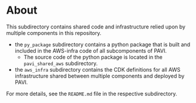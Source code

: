 # About
This subdirectory contains shared code and infrastructure relied upon by multiple components in this repository.
 * the `py_package` subdirectory contains a python package that is built and included in the AWS-infra code of all subcomponents of PAVI.
    * The source code of the python package is located in the `pavi_shared_aws` subdirectory.
 * the `aws_infra` subdirectory contains the CDK definitions for all AWS infrastructure shared between multiple components and deployed by PAVI.

For more details, see the `README.md` file in the respective subdirectory.

